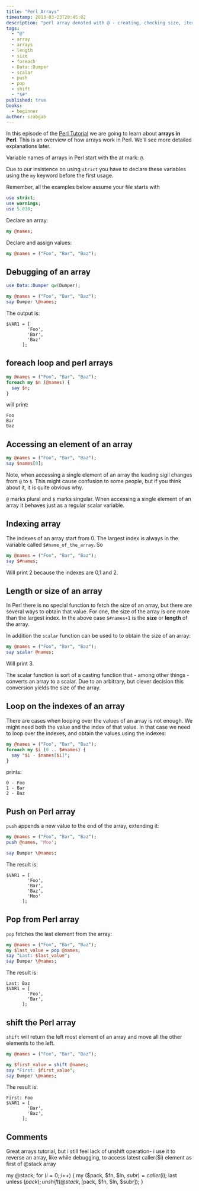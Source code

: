 ```yaml
---
title: "Perl Arrays"
timestamp: 2013-03-23T20:45:02
description: "perl array denoted with @ - creating, checking size, iterating over the elements, accessing elements"
tags:
  - "@"
  - array
  - arrays
  - length
  - size
  - foreach
  - Data::Dumper
  - scalar
  - push
  - pop
  - shift
  - "$#"
published: true
books:
  - beginner
author: szabgab
---
```



In this episode of the [Perl Tutorial](/perl-tutorial) we are going to learn about **arrays in Perl**.
This is an overview of how arrays work in Perl. We'll see more detailed explanations later.

Variable names of arrays in Perl start with the at mark: `@`.

Due to our insistence on using `strict` you have to declare these variables using the `my` keyword
before the first usage.


Remember, all the examples below assume your file starts with

```perl
use strict;
use warnings;
use 5.010;
```

Declare an array:

```perl
my @names;
```

Declare and assign values:

```perl
my @names = ("Foo", "Bar", "Baz");
```


## Debugging of an array

```perl
use Data::Dumper qw(Dumper);

my @names = ("Foo", "Bar", "Baz");
say Dumper \@names;
```

The output is:

```
$VAR1 = [
        'Foo',
        'Bar',
        'Baz'
      ];
```

## foreach loop and perl arrays

```perl
my @names = ("Foo", "Bar", "Baz");
foreach my $n (@names) {
  say $n;
}
```

will print:

```
Foo
Bar
Baz
```

## Accessing an element of an array

```perl
my @names = ("Foo", "Bar", "Baz");
say $names[0];
```

Note, when accessing a single element of an array the leading sigil changes from `@` to `$`.
This might cause confusion to some people, but if you think about it, it is quite obvious why.

`@` marks plural and `$` marks singular. When accessing a single element
of an array it behaves just as a regular scalar variable.

## Indexing array

The indexes of an array start from 0. The largest index is always in the variable called
`$#name_of_the_array`. So

```perl
my @names = ("Foo", "Bar", "Baz");
say $#names;
```

Will print 2 because the indexes are 0,1 and 2.

## Length or size of an array

In Perl there is no special function to fetch the size of an array, but there
are several ways to obtain that value. For one, the size of the array is one more
than the largest index. In the above case `$#names+1` is the **size** or
**length** of the array.

In addition the `scalar` function can be used to to obtain the size of an array:

```perl
my @names = ("Foo", "Bar", "Baz");
say scalar @names;
```

Will print 3.

The scalar function is sort of a casting function that - among other things - converts an
array to a scalar. Due to an arbitrary, but clever decision this conversion yields the size
of the array.

## Loop on the indexes of an array

There are cases when looping over the values of an array is not enough.
We might need both the value and the index of that value.
In that case we need to loop over the indexes, and obtain the values using the
indexes:

```perl
my @names = ("Foo", "Bar", "Baz");
foreach my $i (0 .. $#names) {
  say "$i - $names[$i]";
}
```

prints:

```
0 - Foo
1 - Bar
2 - Baz
```

## Push on Perl array

`push` appends a new value to the end of the array, extending it:

```perl
my @names = ("Foo", "Bar", "Baz");
push @names, 'Moo';

say Dumper \@names;
```

The result is:

```
$VAR1 = [
        'Foo',
        'Bar',
        'Baz',
        'Moo'
      ];
```


## Pop from Perl array

`pop` fetches the last element from the array:

```perl
my @names = ("Foo", "Bar", "Baz");
my $last_value = pop @names;
say "Last: $last_value";
say Dumper \@names;
```

The result is:

```
Last: Baz
$VAR1 = [
        'Foo',
        'Bar',
      ];
```

## shift the Perl array

`shift` will return the left most element
of an array and move all the other elements to the left.

```perl
my @names = ("Foo", "Bar", "Baz");

my $first_value = shift @names;
say "First: $first_value";
say Dumper \@names;
```

The result is:

```
First: Foo
$VAR1 = [
        'Bar',
        'Baz',
      ];
```

## Comments

Great arrays tutorial, but i still feel lack of unshift operation- i use it to reverse an array, like while debugging, to access latest caller($i) element as first of @stack array

my @stack;
for ($i=0;;$i++) {
my ($pack, $fn, $ln, $subr) = caller($i);
last unless ($pack);
unshift (@stack,[$pack, $fn, $ln, $subr]);
}


